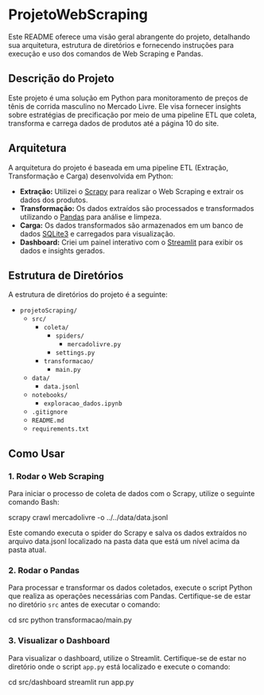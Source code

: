 # ProjetoWebScraping

Este README oferece uma visão geral abrangente do projeto, detalhando sua arquitetura, estrutura de diretórios e fornecendo instruções para execução e uso dos comandos de Web Scraping e Pandas.

## Descrição do Projeto

Este projeto é uma solução em Python para monitoramento de preços de tênis de corrida masculino no Mercado Livre. Ele visa fornecer insights sobre estratégias de precificação por meio de uma pipeline ETL que coleta, transforma e carrega dados de produtos até a página 10 do site.

## Arquitetura

A arquitetura do projeto é baseada em uma pipeline ETL (Extração, Transformação e Carga) desenvolvida em Python:

- **Extração:** Utilizei o [Scrapy](https://scrapy.org/) para realizar o Web Scraping e extrair os dados dos produtos.
- **Transformação:** Os dados extraídos são processados e transformados utilizando o [Pandas](https://pandas.pydata.org/) para análise e limpeza.
- **Carga:** Os dados transformados são armazenados em um banco de dados [SQLite3](https://www.sqlite.org/index.html) e carregados para visualização.
- **Dashboard:** Criei um painel interativo com o [Streamlit](https://streamlit.io/) para exibir os dados e insights gerados.

## Estrutura de Diretórios

A estrutura de diretórios do projeto é a seguinte:

- `projetoScraping/`
  - `src/`
    - `coleta/`
      - `spiders/`
        - `mercadolivre.py`
      - `settings.py`
    - `transformacao/`
      - `main.py`
  - `data/`
    - `data.jsonl`
  - `notebooks/`
    - `exploracao_dados.ipynb`
  - `.gitignore`
  - `README.md`
  - `requirements.txt`



## Como Usar

### 1. Rodar o Web Scraping

Para iniciar o processo de coleta de dados com o Scrapy, utilize o seguinte comando Bash:

scrapy crawl mercadolivre -o ../../data/data.jsonl

Este comando executa o spider do Scrapy e salva os dados extraídos no arquivo data.jsonl localizado na pasta data que está um nível acima da pasta atual.

### 2. Rodar o Pandas

Para processar e transformar os dados coletados, execute o script Python que realiza as operações necessárias com Pandas. Certifique-se de estar no diretório `src` antes de executar o comando:

cd src
python transformacao/main.py

### 3. Visualizar o Dashboard

Para visualizar o dashboard, utilize o Streamlit. Certifique-se de estar no diretório onde o script `app.py` está localizado e execute o comando:

cd src/dashboard
streamlit run app.py



